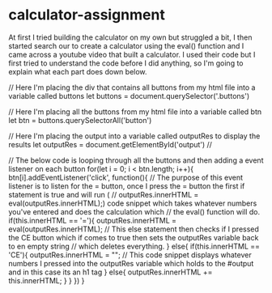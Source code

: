 # calculator-assignment
At first I tried building the calculator on my own but struggled a bit, I then started search our to create a calculator using the eval() function and I came across a youtube video that built a calculator. I used their code but I first tried to understand the code before I did anything, so I'm going to explain what each part does down below.

// Here I'm placing the div that contains all buttons from my html file into a variable called buttons
let buttons = document.querySelector('.buttons') 

// Here I'm placing all the buttons from my html file into a variable called btn
let btn = buttons.querySelectorAll('button')

// Here I'm placing the output into a variable called outputRes to display the results
let outputRes = document.getElementById('output') // 

// The below code is looping through all the buttons and then adding a event listener on each button 
for(let i = 0; i < btn.length; i++){
  btn[i].addEventListener('click', function(){
// The purpose of this event listener is to listen for the = button, once I press the = button the first if statement is true and will run ( // outputRes.innerHTML = eval(outputRes.innerHTML);) code snippet which takes whatever numbers you've entered and does the calculation which // the eval() function will do.
    if(this.innerHTML == '='){
      outputRes.innerHTML = eval(outputRes.innerHTML);
// This else statement then checks if I pressed the CE button which if comes to true then sets the outputRes variable back to en empty string // which deletes everything.
    } else{
      if(this.innerHTML == 'CE'){
        outputRes.innerHTML = "";
// This code snippet displays whatever numbers I pressed into the outputRes variable which holds to the #output and in this case its an h1 tag
      } else{
        outputRes.innerHTML += this.innerHTML;
      } 
    }
  })
}
